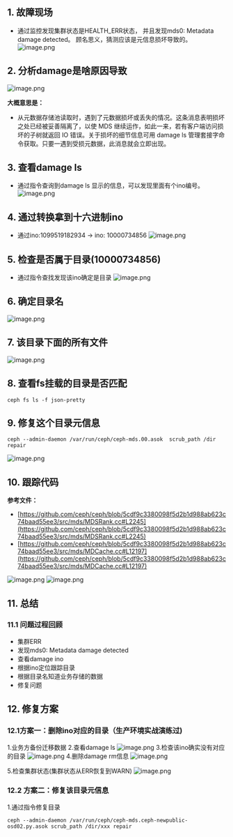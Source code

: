 ## 1. 故障现场
- 通过监控发现集群状态是HEALTH_ERR状态， 并且发现mds0: Metadata damage detected。 顾名思义，猜测应该是元信息损坏导致的。
![image.png](https://upload-images.jianshu.io/upload_images/2099201-30abf6d47b9cfadf.png?imageMogr2/auto-orient/strip%7CimageView2/2/w/1240)

## 2. 分析damage是啥原因导致
![image.png](https://upload-images.jianshu.io/upload_images/2099201-86a82c56e96cb3cb.png?imageMogr2/auto-orient/strip%7CimageView2/2/w/1240)

**大概意思是：** 
- 从元数据存储池读取时，遇到了元数据损坏或丢失的情况。这条消息表明损坏之处已经被妥善隔离了，以使 MDS 继续运作，如此一来，若有客户端访问损坏的子树就返回 IO 错误。关于损坏的细节信息可用 damage ls 管理套接字命令获取。只要一遇到受损元数据，此消息就会立即出现。

## 3. 查看damage ls 
- 通过指令查询到damage ls 显示的信息，可以发现里面有个ino编号。
![image.png](https://upload-images.jianshu.io/upload_images/2099201-ffb6abd72a8b3181.png?imageMogr2/auto-orient/strip%7CimageView2/2/w/1240)


## 4. 通过转换拿到十六进制ino
- 通过ino:1099519182934  ->  ino: 10000734856
![image.png](https://upload-images.jianshu.io/upload_images/2099201-25595295f80e9e4c.png?imageMogr2/auto-orient/strip%7CimageView2/2/w/1240)

## 5. 检查是否属于目录(10000734856)
- 通过指令查找发现该ino确定是目录
![image.png](https://upload-images.jianshu.io/upload_images/2099201-0090e8f112742e33.png?imageMogr2/auto-orient/strip%7CimageView2/2/w/1240)

## 6. 确定目录名
![image.png](https://upload-images.jianshu.io/upload_images/2099201-1069c5b1987217ff.png?imageMogr2/auto-orient/strip%7CimageView2/2/w/1240)

## 7. 该目录下面的所有文件
![image.png](https://upload-images.jianshu.io/upload_images/2099201-88ee36a3547395a6.png?imageMogr2/auto-orient/strip%7CimageView2/2/w/1240)

## 8. 查看fs挂载的目录是否匹配
```
ceph fs ls -f json-pretty
```

## 9. 修复这个目录元信息
```
ceph --admin-daemon /var/run/ceph/ceph-mds.00.asok  scrub_path /dir repair
```
![image.png](https://upload-images.jianshu.io/upload_images/2099201-15d4a5a2d776dabb.png?imageMogr2/auto-orient/strip%7CimageView2/2/w/1240)

## 10. 跟踪代码
**参考文件：**
- [https://github.com/ceph/ceph/blob/5cdf9c3380098f5d2b1d988ab623c74baad55ee3/src/mds/MDSRank.cc#L2245](https://github.com/ceph/ceph/blob/5cdf9c3380098f5d2b1d988ab623c74baad55ee3/src/mds/MDSRank.cc#L2245)
- [https://github.com/ceph/ceph/blob/5cdf9c3380098f5d2b1d988ab623c74baad55ee3/src/mds/MDCache.cc#L12197](https://github.com/ceph/ceph/blob/5cdf9c3380098f5d2b1d988ab623c74baad55ee3/src/mds/MDCache.cc#L12197)

![image.png](https://upload-images.jianshu.io/upload_images/2099201-6376697d8248b70f.png?imageMogr2/auto-orient/strip%7CimageView2/2/w/1240)
![image.png](https://upload-images.jianshu.io/upload_images/2099201-61580ab6b2892b1c.png?imageMogr2/auto-orient/strip%7CimageView2/2/w/1240)


## 11. 总结
### 11.1 问题过程回顾
- 集群ERR
- 发现mds0: Metadata damage detected
- 查看damage ino
- 根据ino定位跟踪目录
- 根据目录名知道业务存储的数据
- 修复问题

## 12. 修复方案
### 12.1方案一：删除ino对应的目录（生产环境实战演练过)
1.业务方备份迁移数据
2.查看damage ls 
![image.png](https://upload-images.jianshu.io/upload_images/2099201-6f6a0cf39d94a7d9.png?imageMogr2/auto-orient/strip%7CimageView2/2/w/1240)
3.检查该ino确实没有对应的目录
![image.png](https://upload-images.jianshu.io/upload_images/2099201-b605084d103a66ea.png?imageMogr2/auto-orient/strip%7CimageView2/2/w/1240)
4.删除damage rm信息
![image.png](https://upload-images.jianshu.io/upload_images/2099201-a2fe4d4e1a53501f.png?imageMogr2/auto-orient/strip%7CimageView2/2/w/1240)

5.检查集群状态(集群状态从ERR恢复到WARN)
![image.png](https://upload-images.jianshu.io/upload_images/2099201-e0d245d85e657396.png?imageMogr2/auto-orient/strip%7CimageView2/2/w/1240)

### 12.2 方案二：修复该目录元信息
1.通过指令修复目录
```
ceph --admin-daemon /var/run/ceph/ceph-mds.ceph-newpublic-osd02.py.asok scrub_path /dir/xxx repair
```



